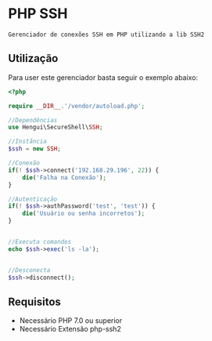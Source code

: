 # PHP SSH

    Gerenciador de conexões SSH em PHP utilizando a lib SSH2

## Utilização

Para user este gerenciador basta seguir o exemplo abaixo:

```php
<?php

require __DIR__.'/vendor/autoload.php';

//Dependências
use Hengui\SecureShell\SSH;

//Instância
$ssh = new SSH;

//Conexão
if(! $ssh->connect('192.168.29.196', 22)) {
    die('Falha na Conexão');
}

//Autenticação
if(! $ssh->authPassword('test', 'test')) {
    die('Usuário ou senha incorretos');
}


//Executa comandos
echo $ssh->exec('ls -la');


//Desconecta
$ssh->disconnect();

```
## Requisitos
- Necessário PHP 7.0 ou superior
- Necessário Extensão php-ssh2
